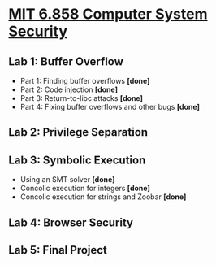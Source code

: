 # [MIT 6.858 Computer System Security](https://css.csail.mit.edu/6.858/2022/)
## Lab 1: Buffer Overflow
- Part 1: Finding buffer overflows **[done]**
- Part 2: Code injection **[done]**
- Part 3: Return-to-libc attacks **[done]**
- Part 4: Fixing buffer overflows and other bugs **[done]**
## Lab 2: Privilege Separation
## Lab 3: Symbolic Execution
- Using an SMT solver **[done]**
- Concolic execution for integers **[done]**
- Concolic execution for strings and Zoobar **[done]**
## Lab 4: Browser Security
## Lab 5: Final Project